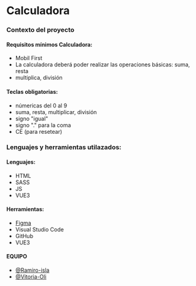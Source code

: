 <h1>Calculadora</h1>

<h3> Contexto del proyecto</h3>

<h4>Requisitos mínimos Calculadora:</h4>
<ul>
<li>Mobil First</li>
<li>La calculadora deberá poder realizar las operaciones básicas: suma, resta</li>
<li>multiplica, división</li>
</ul>

<h4>Teclas obligatorias:</h4>
<ul>
<li>númericas del 0 al 9</li>
<li>suma, resta, multiplicar, división</li>
<li>signo "igual"</li>
<li>signo "." para la coma</li>
<li>CE (para resetear)</li>
</ul>

<h3>Lenguajes y herramientas utilazados:</h3>
<h4>Lenguajes:</h4>
<ul>
    <li>HTML</li>
    <li>SASS</li>
    <li>JS</li>
    <li>VUE3</li>
</ul>
<h4>Herramientas:</h4>
<ul>
    <li><a href="https://www.figma.com/file/SvO6PhYOnT7tyQKjsFVTFT/Calculator-with-Currency-Converter?node-id=7%3A14&t=6FwPJRV7GaGJGJvk-0">Figma</a></li>
    <li>Visual Studio Code</li>
    <li>GitHub</li>
    <li>VUE3</li>
</ul>
 
 <h4>EQUIPO</h4>
 <ul>
    <li><a href="https://github.com/Ramiro-isla">@Ramiro-isla</a></li>
    <li><a href="https://github.com/Vitoria-Oli">@Vitoria-Oli</a></li>
</ul>